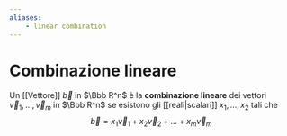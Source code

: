 ```yaml
---
aliases:
    - linear combination
---
```


# Combinazione lineare

Un [[Vettore]] $\vec b$ in $\Bbb R^n$ è la **combinazione lineare** dei vettori $\vec v_1, \ldots, \vec v_m$ in $\Bbb R^n$ se esistono gli [[reali|scalari]] $x_1,\ldots,x_2$ tali che $$\vec b = x_1 \vec v_1 + x_2 \vec v_2 +\ldots + x_m \vec v_m$$
